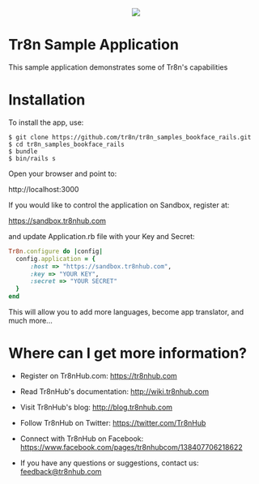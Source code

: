 <p align="center">
  <img src="https://raw.github.com/tr8n/tr8n/master/doc/screenshots/tr8nlogo.png">
</p>

Tr8n Sample Application
==================

This sample application demonstrates some of Tr8n's capabilities


Installation
==================

To install the app, use:

```ssh
$ git clone https://github.com/tr8n/tr8n_samples_bookface_rails.git
$ cd tr8n_samples_bookface_rails
$ bundle
$ bin/rails s
```

Open your browser and point to:

http://localhost:3000



If you would like to control the application on Sandbox, register at:

https://sandbox.tr8nhub.com

and update Application.rb file with your Key and Secret:

```ruby
Tr8n.configure do |config|
  config.application = {
      :host => "https://sandbox.tr8nhub.com",
      :key => "YOUR KEY",
      :secret => "YOUR SECRET"
  }
end
```

This will allow you to add more languages, become app translator, and much more...


Where can I get more information?
==================

* Register on Tr8nHub.com: https://tr8nhub.com

* Read Tr8nHub's documentation: http://wiki.tr8nhub.com

* Visit Tr8nHub's blog: http://blog.tr8nhub.com

* Follow Tr8nHub on Twitter: https://twitter.com/Tr8nHub

* Connect with Tr8nHub on Facebook: https://www.facebook.com/pages/tr8nhubcom/138407706218622

* If you have any questions or suggestions, contact us: feedback@tr8nhub.com


